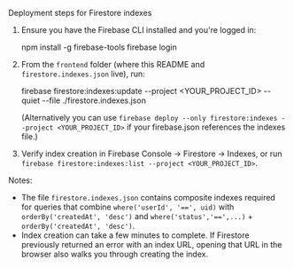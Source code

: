 Deployment steps for Firestore indexes

1) Ensure you have the Firebase CLI installed and you're logged in:

   npm install -g firebase-tools
   firebase login

2) From the `frontend` folder (where this README and `firestore.indexes.json` live), run:

   firebase firestore:indexes:update --project <YOUR_PROJECT_ID> --quiet --file ./firestore.indexes.json

   (Alternatively you can use `firebase deploy --only firestore:indexes --project <YOUR_PROJECT_ID>` if your firebase.json references the indexes file.)

3) Verify index creation in Firebase Console -> Firestore -> Indexes, or run `firebase firestore:indexes:list --project <YOUR_PROJECT_ID>`.

Notes:
- The file `firestore.indexes.json` contains composite indexes required for queries that combine `where('userId', '==', uid)` with `orderBy('createdAt', 'desc')` and `where('status','==',...)` + `orderBy('createdAt', 'desc')`.
- Index creation can take a few minutes to complete. If Firestore previously returned an error with an index URL, opening that URL in the browser also walks you through creating the index.
